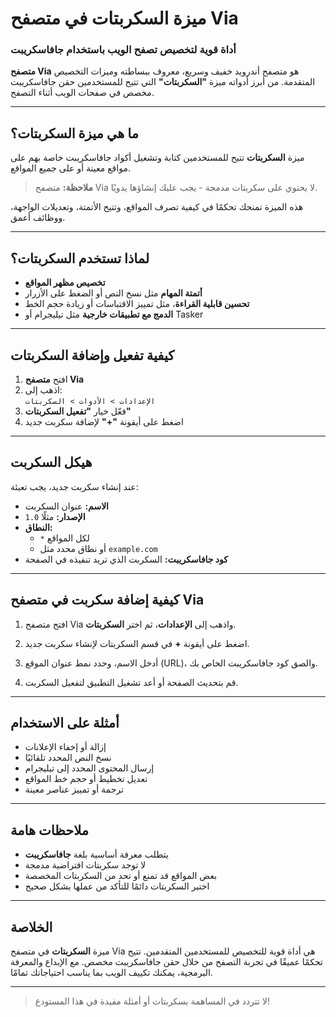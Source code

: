 # ميزة السكربتات في متصفح Via  
### أداة قوية لتخصيص تصفح الويب باستخدام جافاسكريبت



**متصفح Via** هو متصفح أندرويد خفيف وسريع، معروف ببساطته وميزات التخصيص المتقدمة. من أبرز أدواته ميزة **"السكربتات"** التي تتيح للمستخدمين حقن جافاسكريبت مخصص في صفحات الويب أثناء التصفح.

---

## ما هي ميزة السكربتات؟

ميزة **السكربتات** تتيح للمستخدمين كتابة وتشغيل أكواد جافاسكريبت خاصة بهم على مواقع معينة أو على جميع المواقع.

> **ملاحظة:** متصفح Via لا يحتوي على سكربتات مدمجة - يجب عليك إنشاؤها يدويًا.

هذه الميزة تمنحك تحكمًا في كيفية تصرف المواقع، وتتيح الأتمتة، وتعديلات الواجهة، ووظائف أعمق.

---

## لماذا تستخدم السكربتات؟

- **تخصيص مظهر المواقع**
- **أتمتة المهام** مثل نسخ النص أو الضغط على الأزرار
- **تحسين قابلية القراءة**، مثل تمييز الاقتباسات أو زيادة حجم الخط
- **الدمج مع تطبيقات خارجية** مثل تيليجرام أو Tasker

---

## كيفية تفعيل وإضافة السكربتات

1. افتح **متصفح Via**
2. اذهب إلى:  
   `الإعدادات > الأدوات > السكربتات`
3. فعّل خيار **"تفعيل السكربتات"**
4. اضغط على أيقونة **"+"** لإضافة سكربت جديد

---

## هيكل السكربت

عند إنشاء سكربت جديد، يجب تعبئة:

- **الاسم:** عنوان السكربت  
- **الإصدار:** مثلًا `1.0`  
- **النطاق:**  
  - `*` لكل المواقع  
  - أو نطاق محدد مثل `example.com`  
- **كود جافاسكريبت:** السكربت الذي تريد تنفيذه في الصفحة

---

## كيفية إضافة سكربت في متصفح Via

1. افتح متصفح Via واذهب إلى **الإعدادات**، ثم اختر **السكربتات**.  


2. اضغط على أيقونة **+** في قسم السكربتات لإنشاء سكربت جديد.  


3. أدخل الاسم، وحدد نمط عنوان الموقع (URL)، والصق كود جافاسكريبت الخاص بك.  


4. قم بتحديث الصفحة أو أعد تشغيل التطبيق لتفعيل السكربت.  


---

## أمثلة على الاستخدام

- إزالة أو إخفاء الإعلانات
- نسخ النص المحدد تلقائيًا
- إرسال المحتوى المحدد إلى تيليجرام
- تعديل تخطيط أو حجم خط المواقع
- ترجمة أو تمييز عناصر معينة

---

## ملاحظات هامة

- يتطلب معرفة أساسية بلغة **جافاسكريبت**
- لا توجد سكربتات افتراضية مدمجة
- بعض المواقع قد تمنع أو تحد من السكربتات المخصصة
- اختبر السكربتات دائمًا للتأكد من عملها بشكل صحيح

---

## الخلاصة

ميزة **السكربتات** في متصفح Via هي أداة قوية للتخصيص للمستخدمين المتقدمين. تتيح تحكمًا عميقًا في تجربة التصفح من خلال حقن جافاسكريبت مخصص. مع الإبداع والمعرفة البرمجية، يمكنك تكييف الويب بما يناسب احتياجاتك تمامًا.

---

> لا تتردد في المساهمة بسكربتات أو أمثلة مفيدة في هذا المستودع!
